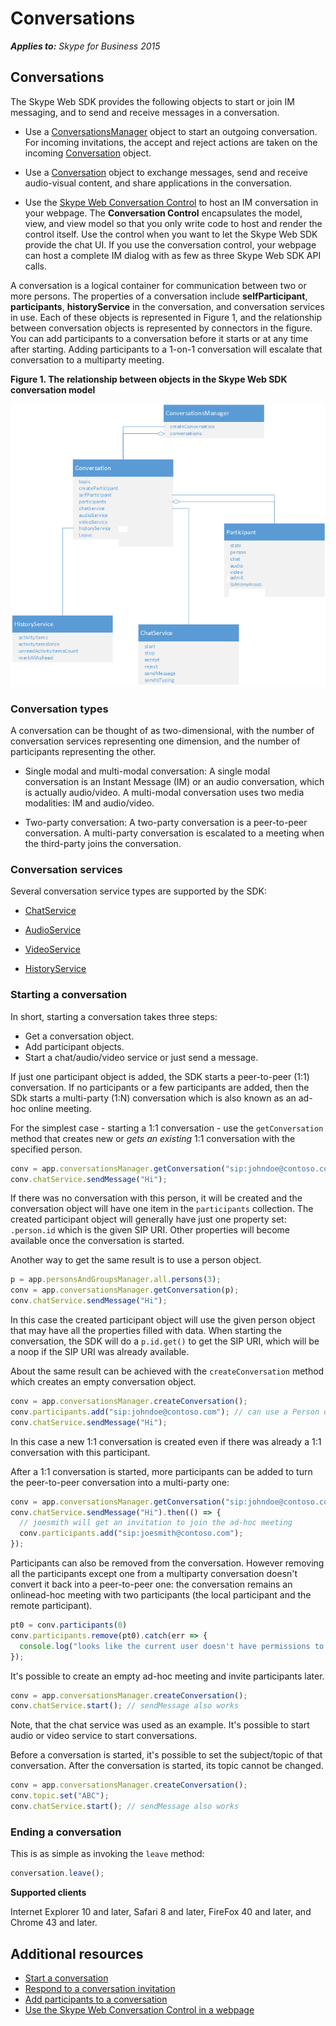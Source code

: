 
# Conversations


 _**Applies to:** Skype for Business 2015_

## Conversations

The Skype Web SDK provides the following objects to start or join IM messaging, and to send and receive messages in a conversation.


- Use a [ConversationsManager](https://ucwa.skype.com/reference/WebSDK/interfaces/_s4b_sdk_d_.jcafe.conversationsmanager.html) object to start an outgoing conversation. For incoming invitations, the accept and reject actions are taken on the incoming [Conversation](https://ucwa.skype.com/reference/WebSDK/interfaces/_s4b_sdk_d_.jcafe.conversation.html) object.
    
- Use a [Conversation](https://ucwa.skype.com/reference/WebSDK/interfaces/_s4b_sdk_d_.jcafe.conversation.html) object to exchange messages, send and receive audio-visual content, and share applications in the conversation.
    
- Use the [Skype Web Conversation Control](UseConversationControl.md) to host an IM conversation in your webpage. The **Conversation Control** encapsulates the model, view, and view model so that you only write code to host and render the control itself. Use the control when you want to let the Skype Web SDK provide the chat UI. If you use the conversation control, your webpage can host a complete IM dialog with as few as three Skype Web SDK API calls.
    
A conversation is a logical container for communication between two or more persons. The properties of a conversation include  **selfParticipant**, **participants**, **historyService** in the conversation, and conversation services in use. Each of these objects is represented in Figure 1, and the relationship between conversation objects is represented by connectors in the figure. You can add participants to a conversation before it starts or at any time after starting. Adding participants to a 1-on-1 conversation will escalate that conversation to a multiparty meeting.


**Figure 1. The relationship between objects in the Skype Web SDK conversation model**

![SkypeWebSDK_ConvObjects](images/7bb0af54-be7a-4c3b-a41c-516b8e7bcd04.png)
### Conversation types

A conversation can be thought of as two-dimensional, with the number of conversation services representing one dimension, and the number of participants representing the other.


- Single modal and multi-modal conversation: A single modal conversation is an Instant Message (IM) or an audio conversation, which is actually audio/video. A multi-modal conversation uses two media modalities: IM and audio/video.
    
- Two-party conversation: A two-party conversation is a peer-to-peer conversation. A multi-party conversation is escalated to a meeting when the third-party joins the conversation.
    

### Conversation services

Several conversation service types are supported by the SDK:


- [ChatService](https://ucwa.skype.com/reference/WebSDK/interfaces/_s4b_sdk_d_.jcafe.chatservice.html)  
    
- [AudioService](https://ucwa.skype.com/reference/WebSDK/interfaces/_s4b_sdk_d_.jcafe.audioservice.html)  
    
- [VideoService](https://ucwa.skype.com/reference/WebSDK/interfaces/_s4b_sdk_d_.jcafe.videoservice.html)  
    
- [HistoryService](https://ucwa.skype.com/reference/WebSDK/interfaces/_s4b_sdk_d_.jcafe.historyservice.html)  

### Starting a conversation

In short, starting a conversation takes three steps:

- Get a conversation object.
- Add participant objects.
- Start a chat/audio/video service or just send a message.

If just one participant object is added, the SDK starts a peer-to-peer (1:1) conversation. If no participants or a few participants are added, then the SDk starts a multi-party (1:N) conversation which is also known as an ad-hoc online meeting.

For the simplest case - starting a 1:1 conversation - use the `getConversation` method that creates new or _gets an existing_ 1:1 conversation with the specified person.

```js
conv = app.conversationsManager.getConversation("sip:johndoe@contoso.com");
conv.chatService.sendMessage("Hi");
```

If there was no conversation with this person, it will be created and the conversation object will have one item in the `participants` collection. The created participant object will generally have just one property set: `.person.id` which is the given SIP URI. Other properties will become available once the conversation is started.

Another way to get the same result is to use a person object.

```js
p = app.personsAndGroupsManager.all.persons(3);
conv = app.conversationsManager.getConversation(p);
conv.chatService.sendMessage("Hi");
```

In this case the created participant object will use the given person object that may have all the properties filled with data. When starting the conversation, the SDK will do a `p.id.get()` to get the SIP URI, which will be a noop if the SIP URI was already available.

About the same result can be achieved with the `createConversation` method which creates an empty conversation object.

```js
conv = app.conversationsManager.createConversation();
conv.participants.add("sip:johndoe@contoso.com"); // can use a Person object here
conv.chatService.sendMessage("Hi");
```

In this case a new 1:1 conversation is created even if there was already a 1:1 conversation with this participant.

After a 1:1 conversation is started, more participants can be added to turn the peer-to-peer conversation into a multi-party one:

```js
conv = app.conversationsManager.getConversation("sip:johndoe@contoso.com");
conv.chatService.sendMessage("Hi").then(() => {
  // joesmith will get an invitation to join the ad-hoc meeting
  conv.participants.add("sip:joesmith@contoso.com");
});
```

Participants can also be removed from the conversation. However removing all the participants except one from a multiparty conversation doesn't convert it back into a peer-to-peer one: the conversation remains an onlinead-hoc meeting with two participants (the local participant and the remote participant).

```js
pt0 = conv.participants(0)
conv.participants.remove(pt0).catch(err => {
  console.log("looks like the current user doesn't have permissions to remove participants:", err);
});
```

It's possible to create an empty ad-hoc meeting and invite participants later.

```js
conv = app.conversationsManager.createConversation();
conv.chatService.start(); // sendMessage also works
```

Note, that the chat service was used as an example. It's possible to start audio or video service to start conversations.

Before a conversation is started, it's possible to set the subject/topic of that conversation. After the conversation is started, its topic cannot be changed.

```js
conv = app.conversationsManager.createConversation();
conv.topic.set("ABC");
conv.chatService.start(); // sendMessage also works
```

### Ending a conversation

This is as simple as invoking the `leave` method:

```js
conversation.leave();
```

    
**Supported clients**
    
Internet Explorer 10 and later, Safari 8 and later, FireFox 40 and later, and Chrome 43 and later.


## Additional resources


- [Start a conversation](StartConversation.md)
- [Respond to a conversation invitation](RespondToInvitation.md)
- [Add participants to a conversation](AddParticipants.md)
- [Use the Skype Web Conversation Control in a webpage](UseConversationControl.md)
